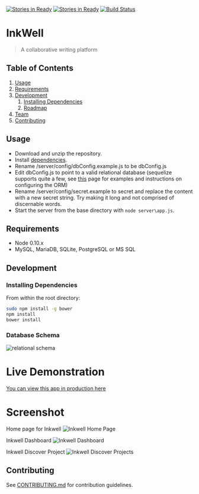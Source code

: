 [![Stories in Ready](https://badge.waffle.io/goose-windmill/family-thief.png?label=ready&title=Ready)](https://waffle.io/goose-windmill/family-thief)
[![Stories in Ready](https://badge.waffle.io/family-thief/family-thief.png?label=ready&title=Ready)](https://waffle.io/family-thief/family-thief)
[![Build Status](https://travis-ci.org/Goose-Windmill/family-thief.svg?branch=master)](https://travis-ci.org/Goose-Windmill/family-thief)

# InkWell

> A collaborative writing platform

## Table of Contents

1. [Usage](#usage)
1. [Requirements](#requirements)
1. [Development](#development)
    1. [Installing Dependencies](#installing-dependencies)
    1. [Roadmap](#roadmap)
1. [Team](#team)
1. [Contributing](#contributing)

## Usage

- Download and unzip the repository.
- Install [dependencies](#installing-dependencies).
- Rename /server/config/dbConfig.example.js to be dbConfig.js
- Edit dbConfig.js to point to a valid relational database (sequelize supports quite a few, see [this](http://docs.sequelizejs.com/en/latest/docs/getting-started/) page for examples and instructions on configuring the ORM)
- Rename /server/config/secret.example to secret and replace the content with a new secret string.  Try making it long and not comprised of discernable words.
- Start the server from the base directory with `node server\app.js`.

## Requirements

- Node 0.10.x
- MySQL, MariaDB, SQLite, PostgreSQL or MS SQL

## Development

### Installing Dependencies

From within the root directory:

```sh
sudo npm install -g bower
npm install
bower install
```

### Database Schema

![relational schema](http://i.imgur.com/G078ktJ.png "Relational Schema")

# Live Demonstration
[You can view this app in production here](https://gw-inkwell.herokuapp.com)

# Screenshot
Home page for Inkwell
![Inkwell Home Page](http://www.jenniferbland.com/images/inkwell/HomePage.png)

Inkwell Dashboard
![Inkwell Dashboard](http://www.jenniferbland.com/images/inkwell/InkwellDashboard.png)

Inkwell Discover Project
![Inkwell Discover Projects](http://www.jenniferbland.com/images/inkwell/InkwellDiscoverProjects.png)


## Contributing

See [CONTRIBUTING.md](CONTRIBUTING.md) for contribution guidelines.
